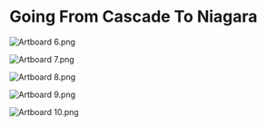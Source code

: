 # Going From Cascade To Niagara

<p><img src="https://vertexschool.instructure.com/courses/319/files/22103/preview?verifier=aLAQy3P601wazmLbELnQ9bRkdr7WIhfcG8XZAUVI" alt="Artboard 6.png" data-api-endpoint="https://vertexschool.instructure.com/api/v1/courses/319/files/22103" data-api-returntype="File"></p>
<p><img src="https://vertexschool.instructure.com/courses/319/files/22104/preview?verifier=pNNDzOcnLgksnbH8E9EhcFsx4S6eWrOVeyz560aP" alt="Artboard 7.png" data-api-endpoint="https://vertexschool.instructure.com/api/v1/courses/319/files/22104" data-api-returntype="File"></p>
<p><img src="https://vertexschool.instructure.com/courses/319/files/22105/preview?verifier=EjJ7QmGeWtNezTsjiY7e2G7IOVS8B7wOodGsT1AS" alt="Artboard 8.png" data-api-endpoint="https://vertexschool.instructure.com/api/v1/courses/319/files/22105" data-api-returntype="File"></p>
<p><img src="https://vertexschool.instructure.com/courses/319/files/22106/preview?verifier=2jbpTOJNtqe2Q0DNqbf0Ltk90LxDAc4TxaYQrxPL" alt="Artboard 9.png" data-api-endpoint="https://vertexschool.instructure.com/api/v1/courses/319/files/22106" data-api-returntype="File"></p>
<p><img src="https://vertexschool.instructure.com/courses/319/files/22107/preview?verifier=ZRvUZzJVZuzaSs1A6qNDUiKuzXKSFEGDUE1XJZ4b" alt="Artboard 10.png" data-api-endpoint="https://vertexschool.instructure.com/api/v1/courses/319/files/22107" data-api-returntype="File"></p>